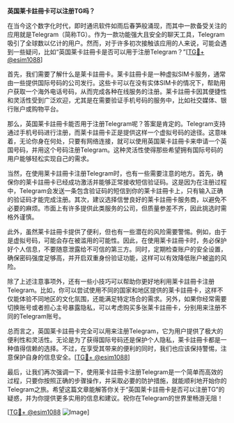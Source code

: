 **英国莱卡註冊卡可以注册TG吗？**

在当今这个数字化时代，即时通讯软件如雨后春笋般涌现，而其中一款备受关注的应用就是Telegram（简称TG）。作为一款功能强大且安全的聊天工具，Telegram吸引了全球数以亿计的用户。然而，对于许多初次接触该应用的人来说，可能会遇到一些疑问，比如“英国莱卡註冊卡是否可以用于注册Telegram？”[[TG💪+ @esim1088](https://t.me/s/esim1088)]

首先，我们需要了解什么是莱卡註冊卡。莱卡註冊卡是一种虚拟SIM卡服务，通常由一些提供国际号码的公司发行。这些卡可以在没有实体SIM卡的情况下，帮助用户获取一个海外电话号码，从而完成各种在线服务的注册。莱卡註冊卡因其便捷性和灵活性受到广泛欢迎，尤其是在需要验证手机号码的服务中，比如社交媒体、银行账户或购物平台。

那么，英国莱卡註冊卡能否用于注册Telegram呢？答案是肯定的。Telegram支持通过手机号码进行注册，而莱卡註冊卡正是提供这样一个虚拟号码的途径。这意味着，无论你身在何处，只要有网络连接，就可以使用英国莱卡註冊卡来申请一个英国号码，并用这个号码注册Telegram。这种灵活性使得那些希望拥有国际号码的用户能够轻松实现自己的需求。

当然，在使用莱卡註冊卡注册Telegram时，也有一些需要注意的地方。首先，确保你的莱卡註冊卡已经成功激活并能够正常接收短信验证码。这是因为在注册过程中，Telegram会发送一条包含验证码的短信到你的莱卡註冊卡上，只有输入正确的验证码才能完成注册。其次，建议选择信誉良好的莱卡註冊卡服务商，以避免不必要的麻烦。市面上有许多提供此类服务的公司，但质量参差不齐，因此挑选时需格外谨慎。

此外，虽然莱卡註冊卡提供了便利，但也有一些潜在的风险需要警惕。例如，由于是虚拟号码，可能会存在被滥用的可能性。因此，在使用莱卡註冊卡时，务必保护好个人信息，不要随意泄露给不可信的第三方。同时，定期检查账户的安全设置，确保密码强度足够高，并开启双重身份验证功能，这样可以有效降低账户被盗的风险。

除了上述注意事项外，还有一些小技巧可以帮助你更好地利用莱卡註冊卡注册Telegram。比如，你可以尝试使用不同的国家和地区提供的莱卡註冊卡，这样不仅能体验不同地区的文化氛围，还能满足特定场合的需求。另外，如果你经常需要切换账号或者担心主号暴露隐私，可以考虑购买多张莱卡註冊卡，分别用来注册不同的Telegram账号。

总而言之，英国莱卡註冊卡完全可以用来注册Telegram，它为用户提供了极大的便利性和灵活性。无论是为了获得国际号码还是保护个人隐私，莱卡註冊卡都是一种值得信赖的选择。不过，在享受其带来的便利的同时，我们也应该保持警惕，注意保护自身的信息安全。[[TG💪+ @esim1088](https://t.me/s/esim1088)]

最后，让我们再次强调一下，使用莱卡註冊卡注册Telegram是一个简单而高效的过程，只要你按照正确的步骤操作，并采取必要的防护措施，就能顺利地开始你的Telegram之旅。希望这篇文章能解答你关于“英国莱卡註冊卡是否可以注册TG”的疑惑，并为你提供更多实用的信息和建议。祝你在Telegram的世界里畅游无阻！

[[TG💪+ @esim1088](https://t.me/s/esim1088) ![Image](https://i.postimg.cc/4NQfJmqS/Snipaste-2025-05-13-00-14-12.png)]